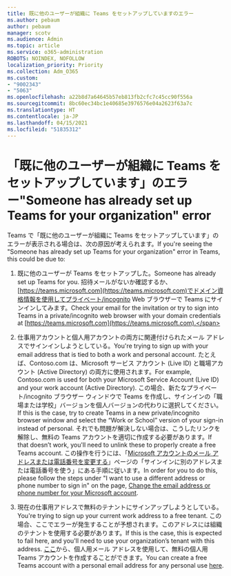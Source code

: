 ```yaml
---
title: 既に他のユーザーが組織に Teams をセットアップしていますのエラー
ms.author: pebaum
author: pebaum
manager: scotv
ms.audience: Admin
ms.topic: article
ms.service: o365-administration
ROBOTS: NOINDEX, NOFOLLOW
localization_priority: Priority
ms.collection: Adm_O365
ms.custom:
- "9002343"
- "5063"
ms.openlocfilehash: a22b8d7a64645b57eb813fb2cfc7c45cc90f556a
ms.sourcegitcommit: 8bc60ec34bc1e40685e3976576e04a2623f63a7c
ms.translationtype: HT
ms.contentlocale: ja-JP
ms.lasthandoff: 04/15/2021
ms.locfileid: "51835312"
---
```

# <a name="someone-has-already-set-up-teams-for-your-organization-error"></a><span data-ttu-id="1ab4d-102">「既に他のユーザーが組織に Teams をセットアップしています」のエラー</span><span class="sxs-lookup"><span data-stu-id="1ab4d-102">"Someone has already set up Teams for your organization" error</span></span>

<span data-ttu-id="1ab4d-103">Teams で「既に他のユーザーが組織に Teams をセットアップしています」のエラーが表示される場合は、次の原因が考えられます。</span><span class="sxs-lookup"><span data-stu-id="1ab4d-103">If you're seeing the "Someone has already set up Teams for your organization" error in Teams, this could be due to:</span></span>

1. <span data-ttu-id="1ab4d-104">既に他のユーザーが Teams をセットアップした。</span><span class="sxs-lookup"><span data-stu-id="1ab4d-104">Someone has already set up Teams for you.</span></span> <span data-ttu-id="1ab4d-105">招待メールがないか確認するか、[https://teams.microsoft.com](https://teams.microsoft.com)でドメイン資格情報を使用してプライベート/incognito Web ブラウザーで Teams にサインインしてみます。</span><span class="sxs-lookup"><span data-stu-id="1ab4d-105">Check your email for the invitation or try to sign into Teams in a private/incognito web browser with your domain credentials at [https://teams.microsoft.com](https://teams.microsoft.com).</span></span>

2. <span data-ttu-id="1ab4d-106">仕事用アカウントと個人用アカウントの両方に関連付けられたメール アドレスでサインインしようとしている。</span><span class="sxs-lookup"><span data-stu-id="1ab4d-106">You're trying to sign up with your email address that is tied to both a work and personal account.</span></span> <span data-ttu-id="1ab4d-107">たとえば、Contoso.com は、Microsoft サービス アカウント (Live ID) と職場アカウント (Active Directory) の両方に使用されます。</span><span class="sxs-lookup"><span data-stu-id="1ab4d-107">For example, Contoso.com is used for both your Microsoft Service Account (Live ID) and your work account (Active Directory).</span></span> <span data-ttu-id="1ab4d-108">この場合、新たなプライベート/incognito ブラウザー ウィンドウで Teams を作成し、サインインの「職場または学校」バージョンを個人バージョンの代わりに選択してください。</span><span class="sxs-lookup"><span data-stu-id="1ab4d-108">If this is the case, try to create Teams in a new private/incognito browser window and select the “Work or School” version of your sign-in instead of personal.</span></span> <span data-ttu-id="1ab4d-109">それでも問題が解決しない場合は、こうしたリンクを解除し、無料の Teams アカウントを適切に作成する必要があります。</span><span class="sxs-lookup"><span data-stu-id="1ab4d-109">If that doesn’t work, you'll need to unlink these to properly create a free Teams account.</span></span> <span data-ttu-id="1ab4d-110">この操作を行うには、「[Microsoft アカウントのメール アドレスまたは電話番号を変更する](https://support.microsoft.com/help/12407)」ページの「サインインに別のアドレスまたは電話番号を使う」にある手順に従います。</span><span class="sxs-lookup"><span data-stu-id="1ab4d-110">In order for you to do this, please follow the steps under "I want to use a different address or phone number to sign in" on the page, [Change the email address or phone number for your Microsoft account](https://support.microsoft.com/help/12407).</span></span>

3. <span data-ttu-id="1ab4d-111">現在の仕事用アドレスで無料のテナントにサインアップしようとしている。</span><span class="sxs-lookup"><span data-stu-id="1ab4d-111">You're trying to sign up your current work address to a free tenant.</span></span> <span data-ttu-id="1ab4d-112">この場合、ここでエラーが発生することが予想されます。このアドレスには組織のテナントを使用する必要があります。</span><span class="sxs-lookup"><span data-stu-id="1ab4d-112">If this is the case, this is expected to fail here, and you'll need to use your organization’s tenant with this address.</span></span> <span data-ttu-id="1ab4d-113">[ここ](https://products.office.com/microsoft-teams/group-chat-software)から、個人用メール アドレスを使用して、無料の個人用 Teams アカウントを作成することができます。</span><span class="sxs-lookup"><span data-stu-id="1ab4d-113">You can create a free Teams account with a personal email address for any personal use [here](https://products.office.com/microsoft-teams/group-chat-software).</span></span>
